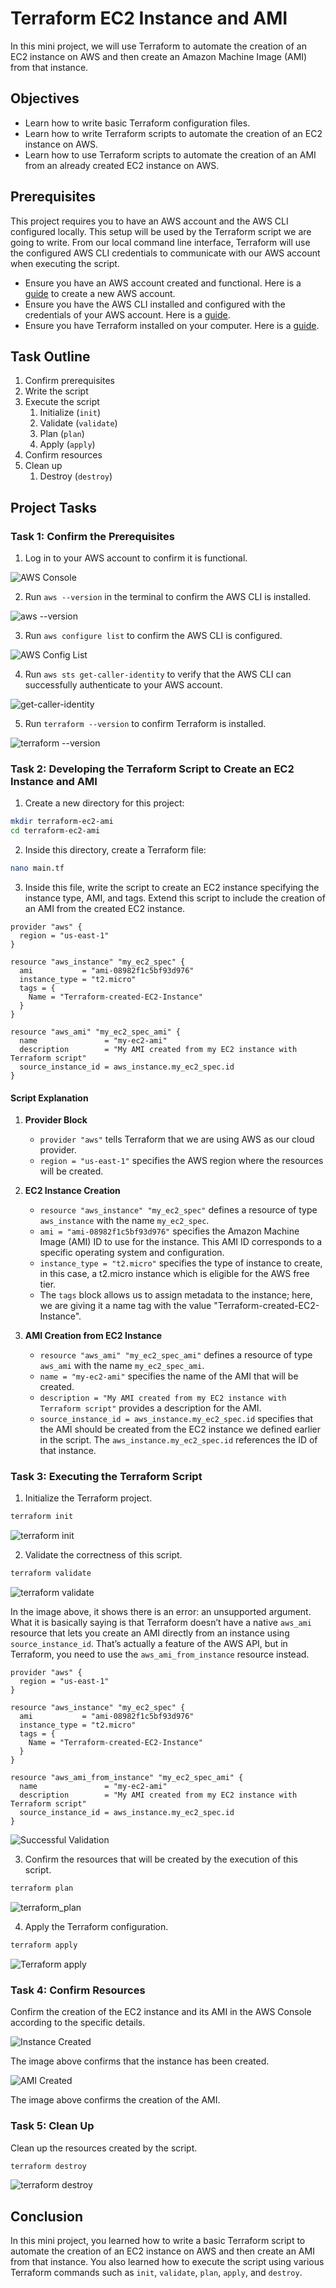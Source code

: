 # Terraform EC2 Instance and AMI

In this mini project, we will use Terraform to automate the creation of an EC2 instance on AWS and then create an Amazon Machine Image (AMI) from that instance.

## Objectives

- Learn how to write basic Terraform configuration files.
- Learn how to write Terraform scripts to automate the creation of an EC2 instance on AWS.
- Learn how to use Terraform scripts to automate the creation of an AMI from an already created EC2 instance on AWS.

## Prerequisites

This project requires you to have an AWS account and the AWS CLI configured locally. This setup will be used by the Terraform script we are going to write. From our local command line interface, Terraform will use the configured AWS CLI credentials to communicate with our AWS account when executing the script.

- Ensure you have an AWS account created and functional. Here is a [guide]() to create a new AWS account.
- Ensure you have the AWS CLI installed and configured with the credentials of your AWS account. Here is a [guide]().
- Ensure you have Terraform installed on your computer. Here is a [guide]().

## Task Outline

1. Confirm prerequisites
2. Write the script
3. Execute the script
    1. Initialize (`init`)
    2. Validate (`validate`)
    3. Plan (`plan`)
    4. Apply (`apply`)
4. Confirm resources
5. Clean up
    1. Destroy (`destroy`)

## Project Tasks

### Task 1: Confirm the Prerequisites

1. Log in to your AWS account to confirm it is functional.

![AWS Console](img/1.a.AWS_Console.png)

2. Run `aws --version` in the terminal to confirm the AWS CLI is installed.

![aws --version](img/1.b.aws_-version.png)

3. Run `aws configure list` to confirm the AWS CLI is configured.

![AWS Config List](img/1.c.AWS_config.png)

4. Run `aws sts get-caller-identity` to verify that the AWS CLI can successfully authenticate to your AWS account.

![get-caller-identity](img/1.d.get-caller-identity.png)

5. Run `terraform --version` to confirm Terraform is installed.

![terraform --version](img/1.e.terraform_-version.png)

### Task 2: Developing the Terraform Script to Create an EC2 Instance and AMI

1. Create a new directory for this project:

```bash
mkdir terraform-ec2-ami
cd terraform-ec2-ami
```

2. Inside this directory, create a Terraform file:

```bash
nano main.tf
```

3. Inside this file, write the script to create an EC2 instance specifying the instance type, AMI, and tags. Extend this script to include the creation of an AMI from the created EC2 instance.

```hcl
provider "aws" {
  region = "us-east-1"
}

resource "aws_instance" "my_ec2_spec" {
  ami           = "ami-08982f1c5bf93d976"
  instance_type = "t2.micro"
  tags = {
    Name = "Terraform-created-EC2-Instance"
  }
}

resource "aws_ami" "my_ec2_spec_ami" {
  name               = "my-ec2-ami"
  description        = "My AMI created from my EC2 instance with Terraform script"
  source_instance_id = aws_instance.my_ec2_spec.id
}
```

#### Script Explanation

1. **Provider Block**
    - `provider "aws"` tells Terraform that we are using AWS as our cloud provider.
    - `region = "us-east-1"` specifies the AWS region where the resources will be created.

2. **EC2 Instance Creation**
    - `resource "aws_instance" "my_ec2_spec"` defines a resource of type `aws_instance` with the name `my_ec2_spec`.
    - `ami = "ami-08982f1c5bf93d976"` specifies the Amazon Machine Image (AMI) ID to use for the instance. This AMI ID corresponds to a specific operating system and configuration.
    - `instance_type = "t2.micro"` specifies the type of instance to create, in this case, a t2.micro instance which is eligible for the AWS free tier.
    - The `tags` block allows us to assign metadata to the instance; here, we are giving it a name tag with the value "Terraform-created-EC2-Instance".

3. **AMI Creation from EC2 Instance**
    - `resource "aws_ami" "my_ec2_spec_ami"` defines a resource of type `aws_ami` with the name `my_ec2_spec_ami`.
    - `name = "my-ec2-ami"` specifies the name of the AMI that will be created.
    - `description = "My AMI created from my EC2 instance with Terraform script"` provides a description for the AMI.
    - `source_instance_id = aws_instance.my_ec2_spec.id` specifies that the AMI should be created from the EC2 instance we defined earlier in the script. The `aws_instance.my_ec2_spec.id` references the ID of that instance.

### Task 3: Executing the Terraform Script

1. Initialize the Terraform project.

```bash
terraform init
```

![terraform init](img/2.a.terraform_init.png)

2. Validate the correctness of this script.

```bash
terraform validate
```

![terraform validate](img/2.b.terraform_validate.png)

In the image above, it shows there is an error: an unsupported argument. What it is basically saying is that Terraform doesn’t have a native `aws_ami` resource that lets you create an AMI directly from an instance using `source_instance_id`. That’s actually a feature of the AWS API, but in Terraform, you need to use the `aws_ami_from_instance` resource instead.

```hcl
provider "aws" {
  region = "us-east-1"
}

resource "aws_instance" "my_ec2_spec" {
  ami           = "ami-08982f1c5bf93d976"
  instance_type = "t2.micro"
  tags = {
    Name = "Terraform-created-EC2-Instance"
  }
}

resource "aws_ami_from_instance" "my_ec2_spec_ami" {
  name               = "my-ec2-ami"
  description        = "My AMI created from my EC2 instance with Terraform script"
  source_instance_id = aws_instance.my_ec2_spec.id
}
```

![Successful Validation](img/2.c.Successful_validation.png)

3. Confirm the resources that will be created by the execution of this script.

```bash
terraform plan
```

![terraform_plan](img/2.d.Terraform_plan.png)

4. Apply the Terraform configuration.

```bash
terraform apply
```

![Terraform apply](img/2.e.Terraform_apply.png)

### Task 4: Confirm Resources

Confirm the creation of the EC2 instance and its AMI in the AWS Console according to the specific details.

![Instance Created](img/3.a.Instance_created.png)

The image above confirms that the instance has been created.

![AMI Created](img/3.b.AMI_created.png)

The image above confirms the creation of the AMI.

### Task 5: Clean Up

Clean up the resources created by the script.

```bash
terraform destroy
```

![terraform destroy](img/4.a.Destroy.png)

## Conclusion

In this mini project, you learned how to write a basic Terraform script to automate the creation of an EC2 instance on AWS and then create an AMI from that instance. You also learned how to execute the script using various Terraform commands such as `init`, `validate`, `plan`, `apply`, and `destroy`.

